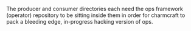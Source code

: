 
The producer and consumer directories each need the ops framework (operator) repository to be
sitting inside them in order for charmcraft to pack a bleeding edge, in-progress hacking version of
ops.
